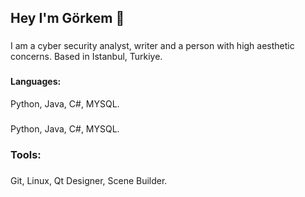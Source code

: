 <h2 align="left">Hey I'm Görkem 👋</h2>

###

<p align="left"> I am a cyber security analyst, writer and a person with high aesthetic concerns. Based in Istanbul, Turkiye. </p>

###

<h4 align="left">Languages:</h4> Python, Java, C#, MYSQL.

###

Python, Java, C#, MYSQL.

###

<h3 align="left"> Tools: </h3>

###

Git, Linux, Qt Designer, Scene Builder.

###


### 


